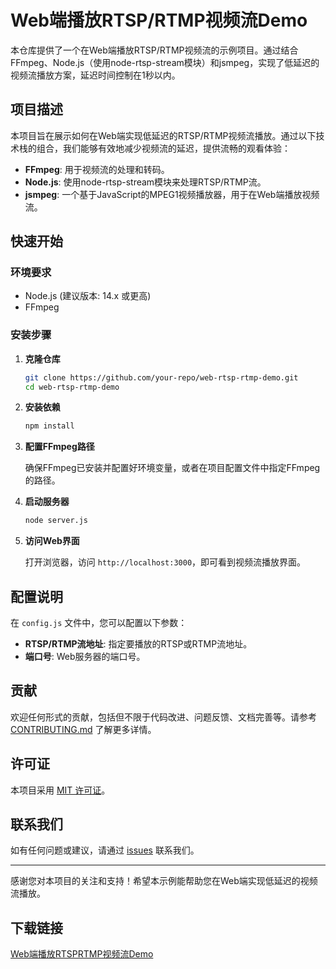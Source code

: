 # Web端播放RTSP/RTMP视频流Demo

本仓库提供了一个在Web端播放RTSP/RTMP视频流的示例项目。通过结合FFmpeg、Node.js（使用node-rtsp-stream模块）和jsmpeg，实现了低延迟的视频流播放方案，延迟时间控制在1秒以内。

## 项目描述

本项目旨在展示如何在Web端实现低延迟的RTSP/RTMP视频流播放。通过以下技术栈的组合，我们能够有效地减少视频流的延迟，提供流畅的观看体验：

- **FFmpeg**: 用于视频流的处理和转码。
- **Node.js**: 使用node-rtsp-stream模块来处理RTSP/RTMP流。
- **jsmpeg**: 一个基于JavaScript的MPEG1视频播放器，用于在Web端播放视频流。

## 快速开始

### 环境要求

- Node.js (建议版本: 14.x 或更高)
- FFmpeg

### 安装步骤

1. **克隆仓库**

    ```bash
    git clone https://github.com/your-repo/web-rtsp-rtmp-demo.git
    cd web-rtsp-rtmp-demo
    ```

2. **安装依赖**

    ```bash
    npm install
    ```

3. **配置FFmpeg路径**

    确保FFmpeg已安装并配置好环境变量，或者在项目配置文件中指定FFmpeg的路径。

4. **启动服务器**

    ```bash
    node server.js
    ```

5. **访问Web界面**

    打开浏览器，访问 `http://localhost:3000`，即可看到视频流播放界面。

## 配置说明

在 `config.js` 文件中，您可以配置以下参数：

- **RTSP/RTMP流地址**: 指定要播放的RTSP或RTMP流地址。
- **端口号**: Web服务器的端口号。

## 贡献

欢迎任何形式的贡献，包括但不限于代码改进、问题反馈、文档完善等。请参考 [CONTRIBUTING.md](CONTRIBUTING.md) 了解更多详情。

## 许可证

本项目采用 [MIT 许可证](LICENSE)。

## 联系我们

如有任何问题或建议，请通过 [issues](https://github.com/your-repo/web-rtsp-rtmp-demo/issues) 联系我们。

---

感谢您对本项目的关注和支持！希望本示例能帮助您在Web端实现低延迟的视频流播放。

## 下载链接

[Web端播放RTSPRTMP视频流Demo](https://pan.quark.cn/s/1bfaaedbc93c)